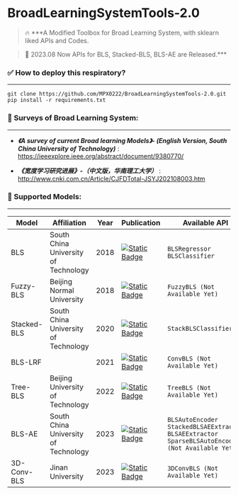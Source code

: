 # BroadLearningSystemTools-2.0



> 🔥 ***A Modified Toolbox for Broad Learning System, with sklearn liked APIs and Codes. 

> 📌 2023.08 Now APIs for BLS, Stacked-BLS, BLS-AE are Released.***

### ✅ How to deploy this respiratory?
---
```
git clone https://github.com/MPX0222/BroadLearningSystemTools-2.0.git
pip install -r requirements.txt
```

### 💬 Surveys of Broad Learning System:
---
* ***《A survey of current Broad learning Models》- (English Version, South China University of Technology)*** : https://ieeexplore.ieee.org/abstract/document/9380770/

* ***《宽度学习研究进展》-（中文版，华南理工大学）*** : http://www.cnki.com.cn/Article/CJFDTotal-JSYJ202108003.htm



### 💭 Supported Models:
---

| Model | Affiliation | Year | Publication | Available API |
|-------|-------|-------|-------|-------|
| BLS | South China University of Technology | 2018 | [![Static Badge](https://img.shields.io/badge/Paper-TNNLS_2018-brightgreen?logo=Arxiv)](https://ieeexplore.ieee.org/abstract/document/7987745/) | `BLSRegressor` `BLSClassifier` |
|Fuzzy-BLS| Beijing Normal University| 2018 |[![Static Badge](https://img.shields.io/badge/Paper-TCYB_2018-brightgreen?logo=Arxiv)](https://ieeexplore.ieee.org/stamp/stamp.jsp?tp=&arnumber=8432091)| `FuzzyBLS (Not Available Yet)` |
|Stacked-BLS| South China University of Technology | 2020 |[![Static Badge](https://img.shields.io/badge/Paper-TSMC_2020-brightgreen?logo=Arxiv)]()| `StackBLSClassifier` |
|BLS-LRF|| 2021 |[![Static Badge](https://img.shields.io/badge/Paper-Arxiv_2021-brightgreen?logo=Arxiv)]()| `ConvBLS (Not Available Yet)` |
|Tree-BLS| Beijing University of Technology | 2022 |[![Static Badge](https://img.shields.io/badge/Paper-TNNLS_2022-brightgreen?logo=Arxiv)]()| `TreeBLS (Not Available Yet)` |
|BLS-AE| South China University of Technology | 2023 |[![Static Badge](https://img.shields.io/badge/Paper-TKDE_2023-brightgreen?logo=Arxiv)]()| `BLSAutoEncoder` `StackedBLSAEExtractor` `BLSAEExtractor` `SparseBLSAutoEncoder (Not Available Yet)`|
|3D-Conv-BLS| Jinan University| 2023 |[![Static Badge](https://img.shields.io/badge/Paper-Frontiers_2023-brightgreen?logo=Arxiv)]()| `3DConvBLS (Not Available Yet)` |



